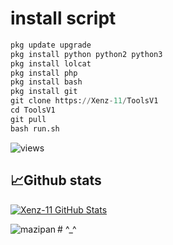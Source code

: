 # install script
```python
pkg update upgrade
pkg install python python2 python3
pkg install lolcat
pkg install php
pkg install bash
pkg install git
git clone https://Xenz-11/ToolsV1
cd ToolsV1
git pull
bash run.sh
```

<img src="https://komarev.com/ghpvc/?username=Xenz-11&label=Views&color=green&style=plastic" alt="views">
<h2>📈Github stats</h2>
<a href="https://github.com/Xenz-11">
  <img align="center" src="https://github-readme-stats.vercel.app/api?username=Xenz-11&count_private=true&show_icons=true&hide_border=false&custom_title=Xenz-11%20Github%20Stats&include_all_commits=true&hide=issues&theme=tokyonight" alt="Xenz-11 GitHub Stats" />
</a>
<br>
<p><img align="left" src="https://github-readme-stats.vercel.app/api/top-langs?username=Xenz-11&show_icons=true&locale=en&layout=compact&theme=nightowl" alt="mazipan" /></p>
# ^_^
